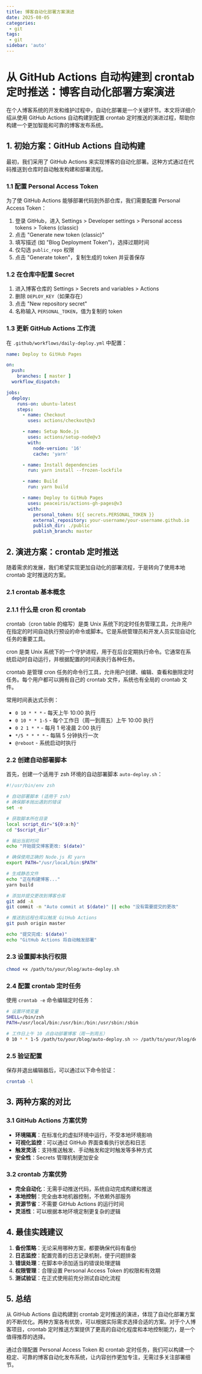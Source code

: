 ```yaml
---
title: 博客自动化部署方案演进
date: 2025-08-05
categories:
 - git
tags:
 - git
sidebar: 'auto'
---
```


# 从 GitHub Actions 自动构建到 crontab 定时推送：博客自动化部署方案演进

在个人博客系统的开发和维护过程中，自动化部署是一个关键环节。本文将详细介绍从使用 GitHub Actions 自动构建到配置 crontab 定时推送的演进过程，帮助你构建一个更加智能和可靠的博客发布系统。

## 1. 初始方案：GitHub Actions 自动构建

最初，我们采用了 GitHub Actions 来实现博客的自动化部署。这种方式通过在代码推送到仓库时自动触发构建和部署流程。

### 1.1 配置 Personal Access Token

为了使 GitHub Actions 能够部署代码到外部仓库，我们需要配置 Personal Access Token：

1. 登录 GitHub，进入 Settings > Developer settings > Personal access tokens > Tokens (classic)
2. 点击 "Generate new token (classic)"
3. 填写描述 (如 "Blog Deployment Token")，选择过期时间
4. 仅勾选 `public_repo` 权限
5. 点击 "Generate token"，复制生成的 token 并妥善保存

### 1.2 在仓库中配置 Secret

1. 进入博客仓库的 Settings > Secrets and variables > Actions
2. 删除 `DEPLOY_KEY`（如果存在）
3. 点击 "New repository secret"
4. 名称输入 `PERSONAL_TOKEN`，值为复制的 token

### 1.3 更新 GitHub Actions 工作流

在 `.github/workflows/daily-deploy.yml` 中配置：

```yaml
name: Deploy to GitHub Pages

on:
  push:
    branches: [ master ]
  workflow_dispatch:

jobs:
  deploy:
    runs-on: ubuntu-latest
    steps:
      - name: Checkout
        uses: actions/checkout@v3

      - name: Setup Node.js
        uses: actions/setup-node@v3
        with:
          node-version: '16'
          cache: 'yarn'

      - name: Install dependencies
        run: yarn install --frozen-lockfile

      - name: Build
        run: yarn build

      - name: Deploy to GitHub Pages
        uses: peaceiris/actions-gh-pages@v3
        with:
          personal_token: ${{ secrets.PERSONAL_TOKEN }}
          external_repository: your-username/your-username.github.io
          publish_dir: ./public
          publish_branch: master
```

## 2. 演进方案：crontab 定时推送

随着需求的发展，我们希望实现更加自动化的部署流程，于是转向了使用本地 crontab 定时推送的方案。

### 2.1 crontab 基本概念

### 2.1.1 什么是 cron 和 crontab

crontab（cron table 的缩写）是类 Unix 系统下的定时任务管理工具，允许用户在指定的时间自动执行预设的命令或脚本。它是系统管理员和开发人员实现自动化任务的重要工具。

cron 是类 Unix 系统下的一个守护进程，用于在后台定期执行命令。它通常在系统启动时自动运行，并根据配置的时间表执行各种任务。

crontab 是管理 cron 任务的命令行工具，允许用户创建、编辑、查看和删除定时任务。每个用户都可以拥有自己的 crontab 文件，系统也有全局的 crontab 文件。

常用时间表达式示例：
- `0 10 * * *` - 每天上午 10:00 执行
- `0 10 * * 1-5` - 每个工作日（周一到周五）上午 10:00 执行
- `0 2 1 * *` - 每月 1 号凌晨 2:00 执行
- `*/5 * * * *` - 每隔 5 分钟执行一次
- `@reboot` - 系统启动时执行

### 2.2 创建自动部署脚本

首先，创建一个适用于 zsh 环境的自动部署脚本 `auto-deploy.sh`：

```bash
#!/usr/bin/env zsh

# 自动部署脚本 (适用于 zsh)
# 确保脚本抛出遇到的错误
set -e

# 获取脚本所在目录
local script_dir="${0:a:h}"
cd "$script_dir"

# 输出当前时间
echo "开始提交博客更改: $(date)"

# 确保使用正确的 Node.js 和 yarn
export PATH="/usr/local/bin:$PATH"

# 生成静态文件
echo "正在构建博客..."
yarn build

# 添加并提交更改到博客仓库
git add -A
git commit -m "Auto commit at $(date)" || echo "没有需要提交的更改"

# 推送到远程仓库以触发 GitHub Actions
git push origin master

echo "提交完成: $(date)"
echo "GitHub Actions 将自动触发部署"
```

### 2.3 设置脚本执行权限

```bash
chmod +x /path/to/your/blog/auto-deploy.sh
```

### 2.4 配置 crontab 定时任务

使用 `crontab -e` 命令编辑定时任务：

```bash
# 设置环境变量
SHELL=/bin/zsh
PATH=/usr/local/bin:/usr/bin:/bin:/usr/sbin:/sbin

# 工作日上午 10 点自动部署博客（周一到周五）
0 10 * * 1-5 /path/to/your/blog/auto-deploy.sh >> /path/to/your/blog/deploy.log 2>&1
```

### 2.5 验证配置

保存并退出编辑器后，可以通过以下命令验证：

```bash
crontab -l
```

## 3. 两种方案的对比

### 3.1 GitHub Actions 方案优势

- **环境隔离**：在标准化的虚拟环境中运行，不受本地环境影响
- **可视化监控**：可以通过 GitHub 界面查看执行状态和日志
- **触发灵活**：支持推送触发、手动触发和定时触发等多种方式
- **安全性**：Secrets 管理机制更加安全

### 3.2 crontab 方案优势

- **完全自动化**：无需手动推送代码，系统自动完成构建和推送
- **本地控制**：完全由本地机器控制，不依赖外部服务
- **资源节省**：不需要 GitHub Actions 的运行时间
- **灵活性**：可以根据本地环境定制更复杂的逻辑

## 4. 最佳实践建议

1. **备份策略**：无论采用哪种方案，都要确保代码有备份
2. **日志监控**：配置完善的日志记录机制，便于问题排查
3. **错误处理**：在脚本中添加适当的错误处理逻辑
4. **权限管理**：合理设置 Personal Access Token 的权限和有效期
5. **测试验证**：在正式使用前充分测试自动化流程

## 5. 总结

从 GitHub Actions 自动构建到 crontab 定时推送的演进，体现了自动化部署方案的不断优化。两种方案各有优势，可以根据实际需求选择合适的方案。对于个人博客项目，crontab 定时推送方案提供了更高的自动化程度和本地控制能力，是一个值得推荐的选择。

通过合理配置 Personal Access Token 和 crontab 定时任务，我们可以构建一个稳定、可靠的博客自动化发布系统，让内容创作更加专注，无需过多关注部署细节。